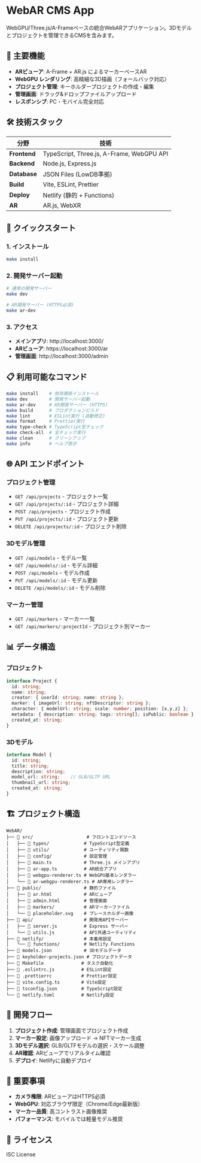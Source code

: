 # WebAR CMS App

WebGPU/Three.js/A-Frameベースの統合WebARアプリケーション。3Dモデルとプロジェクトを管理できるCMSを含みます。

## 🎯 主要機能

- **ARビューア**: A-Frame + AR.js によるマーカーベースAR
- **WebGPU レンダリング**: 高精細な3D描画（フォールバック対応）
- **プロジェクト管理**: キーホルダープロジェクトの作成・編集
- **管理画面**: ドラッグ&ドロップファイルアップロード
- **レスポンシブ**: PC・モバイル完全対応

## 🛠 技術スタック

| 分野 | 技術 |
|------|------|
| **Frontend** | TypeScript, Three.js, A-Frame, WebGPU API |
| **Backend** | Node.js, Express.js |
| **Database** | JSON Files (LowDB準拠) |
| **Build** | Vite, ESLint, Prettier |
| **Deploy** | Netlify (静的 + Functions) |
| **AR** | AR.js, WebXR |

## 🚀 クイックスタート

### 1. インストール
```bash
make install
```

### 2. 開発サーバー起動
```bash
# 通常の開発サーバー
make dev

# AR開発サーバー (HTTPS必須)
make ar-dev
```

### 3. アクセス
- **メインアプリ**: http://localhost:3000/
- **ARビューア**: https://localhost:3000/ar
- **管理画面**: http://localhost:3000/admin

## 📋 利用可能なコマンド

```bash
make install    # 依存関係インストール
make dev        # 開発サーバー起動
make ar-dev     # AR開発サーバー (HTTPS)
make build      # プロダクションビルド
make lint       # ESLint実行 (自動修正)
make format     # Prettier実行
make type-check # TypeScript型チェック
make check-all  # 全チェック実行
make clean      # クリーンアップ
make info       # ヘルプ表示
```

## 🌐 API エンドポイント

### プロジェクト管理
- `GET /api/projects` - プロジェクト一覧
- `GET /api/projects/:id` - プロジェクト詳細
- `POST /api/projects` - プロジェクト作成
- `PUT /api/projects/:id` - プロジェクト更新
- `DELETE /api/projects/:id` - プロジェクト削除

### 3Dモデル管理
- `GET /api/models` - モデル一覧
- `GET /api/models/:id` - モデル詳細
- `POST /api/models` - モデル作成
- `PUT /api/models/:id` - モデル更新
- `DELETE /api/models/:id` - モデル削除

### マーカー管理
- `GET /api/markers` - マーカー一覧
- `GET /api/markers/:projectId` - プロジェクト別マーカー

## 📊 データ構造

### プロジェクト
```typescript
interface Project {
  id: string;
  name: string;
  creator: { userId: string; name: string };
  marker: { imageUrl: string; nftDescriptor: string };
  character: { modelUrl: string; scale: number; position: [x,y,z] };
  metadata: { description: string; tags: string[]; isPublic: boolean };
  created_at: string;
}
```

### 3Dモデル
```typescript
interface Model {
  id: string;
  title: string;
  description: string;
  model_url: string;    // GLB/GLTF URL
  thumbnail_url: string;
  created_at: string;
}
```

## 🏗 プロジェクト構造

```
WebAR/
├── 📁 src/                    # フロントエンドソース
│   ├── 📁 types/             # TypeScript型定義
│   ├── 📁 utils/             # ユーティリティ関数
│   ├── 📁 config/            # 設定管理
│   ├── 📄 main.ts            # Three.js メインアプリ
│   ├── 📄 ar-app.ts          # AR統合アプリ
│   ├── 📄 webgpu-renderer.ts # WebGPU基本レンダラー
│   └── 📄 ar-webgpu-renderer.ts # AR専用レンダラー
├── 📁 public/                # 静的ファイル
│   ├── 📄 ar.html            # ARビューア
│   ├── 📄 admin.html         # 管理画面
│   ├── 📁 markers/           # ARマーカーファイル
│   └── 📄 placeholder.svg    # プレースホルダー画像
├── 📁 api/                   # 開発用APIサーバー
│   ├── 📄 server.js          # Express サーバー
│   └── 📄 utils.js           # API共通ユーティリティ
├── 📁 netlify/               # 本番用設定
│   └── 📁 functions/         # Netlify Functions
├── 📄 models.json            # 3Dモデルデータ
├── 📄 keyholder-projects.json # プロジェクトデータ
├── 📄 Makefile              # タスク自動化
├── 📄 .eslintrc.js          # ESLint設定
├── 📄 .prettierrc           # Prettier設定
├── 📄 vite.config.ts        # Vite設定
├── 📄 tsconfig.json         # TypeScript設定
└── 📄 netlify.toml          # Netlify設定
```

## 🔧 開発フロー

1. **プロジェクト作成**: 管理画面でプロジェクト作成
2. **マーカー設定**: 画像アップロード → NFTマーカー生成
3. **3Dモデル選択**: GLB/GLTFモデルの選択・スケール調整
4. **AR確認**: ARビューアでリアルタイム確認
5. **デプロイ**: Netlifyに自動デプロイ

## 🚨 重要事項

- **カメラ権限**: ARビューアはHTTPS必須
- **WebGPU**: 対応ブラウザ限定（Chrome/Edge最新版）
- **マーカー品質**: 高コントラスト画像推奨
- **パフォーマンス**: モバイルでは軽量モデル推奨

## 📝 ライセンス

ISC License